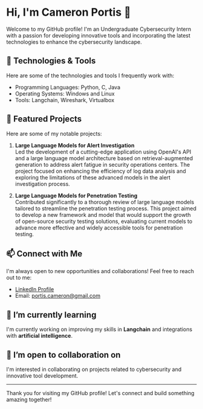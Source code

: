 # Hi, I'm Cameron Portis 👋

Welcome to my GitHub profile! I'm an Undergraduate Cybersecurity Intern with a passion for developing innovative tools and incorporating the latest technologies to enhance the cybersecurity landscape.

## 🔧 Technologies & Tools

Here are some of the technologies and tools I frequently work with:

- Programming Languages: Python, C, Java
- Operating Systems: Windows and Linux
- Tools: Langchain, Wireshark, Virtualbox

## 🌟 Featured Projects

Here are some of my notable projects:

1. **Large Language Models for Alert Investigation**  
   Led the development of a cutting-edge application using OpenAI's API and a large language model architecture based on retrieval-augmented generation to address alert fatigue in security operations centers. The project focused on enhancing the efficiency of log data analysis and exploring the limitations of these advanced models in the alert investigation process.

2. **Large Language Models for Penetration Testing**  
   Contributed significantly to a thorough review of large language models tailored to streamline the penetration testing process. This project aimed to develop a new framework and model that would support the growth of open-source security testing solutions, evaluating current models to advance more effective and widely accessible tools for penetration testing.

## 📫 Connect with Me

I'm always open to new opportunities and collaborations! Feel free to reach out to me:

- [LinkedIn Profile](https://www.linkedin.com/in/cameron-portis)
- Email: portis.cameron@gmail.com

## 🌱 I’m currently learning

I'm currently working on improving my skills in **Langchain** and integrations with **artificial intelligence**.

## 🤝 I’m open to collaboration on

I'm interested in collaborating on projects related to cybersecurity and innovative tool development.

---

Thank you for visiting my GitHub profile! Let's connect and build something amazing together!
